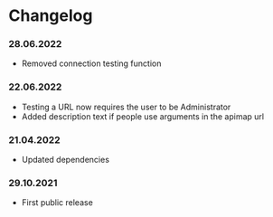 Changelog
===

### 28.06.2022
- Removed connection testing function

### 22.06.2022
- Testing a URL now requires the user to be Administrator
- Added description text if people use arguments in the apimap url

### 21.04.2022
- Updated dependencies

### 29.10.2021
- First public release
